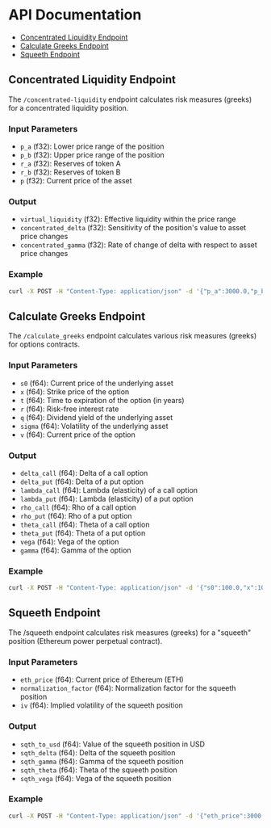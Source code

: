 # API Documentation

- [Concentrated Liquidity Endpoint](#concentrated-liquidity-endpoint)
- [Calculate Greeks Endpoint](#calculate-greeks-endpoint)
- [Squeeth Endpoint](#squeeth-endpoint)

## Concentrated Liquidity Endpoint

The `/concentrated-liquidity` endpoint calculates risk measures (greeks) for a concentrated liquidity position.

### Input Parameters
- `p_a` (f32): Lower price range of the position
- `p_b` (f32): Upper price range of the position
- `r_a` (f32): Reserves of token A
- `r_b` (f32): Reserves of token B
- `p` (f32): Current price of the asset

### Output
- `virtual_liquidity` (f32): Effective liquidity within the price range
- `concentrated_delta` (f32): Sensitivity of the position's value to asset price changes
- `concentrated_gamma` (f32): Rate of change of delta with respect to asset price changes

### Example
```bash
curl -X POST -H "Content-Type: application/json" -d '{"p_a":3000.0,"p_b":3500.0,"r_a":10.0,"r_b":20.0,"p":3200.0}' http://localhost:8080/concentrated-liquidity
```

## Calculate Greeks Endpoint

The `/calculate_greeks` endpoint calculates various risk measures (greeks) for options contracts.

### Input Parameters
- `s0` (f64): Current price of the underlying asset
- `x` (f64): Strike price of the option
- `t` (f64): Time to expiration of the option (in years)
- `r` (f64): Risk-free interest rate
- `q` (f64): Dividend yield of the underlying asset
- `sigma` (f64): Volatility of the underlying asset
- `v` (f64): Current price of the option

### Output
- `delta_call` (f64): Delta of a call option
- `delta_put` (f64): Delta of a put option
- `lambda_call` (f64): Lambda (elasticity) of a call option
- `lambda_put` (f64): Lambda (elasticity) of a put option
- `rho_call` (f64): Rho of a call option
- `rho_put` (f64): Rho of a put option
- `theta_call` (f64): Theta of a call option
- `theta_put` (f64): Theta of a put option
- `vega` (f64): Vega of the option
- `gamma` (f64): Gamma of the option

### Example
```bash
curl -X POST -H "Content-Type: application/json" -d '{"s0":100.0,"x":100.0,"t":1.0,"r":0.05,"q":0.0,"sigma":0.2,"v":10.0}' http://localhost:8080/calculate_greeks
```

## Squeeth Endpoint
The /squeeth endpoint calculates risk measures (greeks) for a "squeeth" position (Ethereum power perpetual contract).

### Input Parameters
- `eth_price` (f64): Current price of Ethereum (ETH)
- `normalization_factor` (f64): Normalization factor for the squeeth position
- `iv` (f64): Implied volatility of the squeeth position

### Output
- `sqth_to_usd` (f64): Value of the squeeth position in USD
- `sqth_delta` (f64): Delta of the squeeth position
- `sqth_gamma` (f64): Gamma of the squeeth position
- `sqth_theta` (f64): Theta of the squeeth position
- `sqth_vega` (f64): Vega of the squeeth position

### Example
```bash
curl -X POST -H "Content-Type: application/json" -d '{"eth_price":3000.0,"normalization_factor":0.5,"iv":0.8}' http://localhost:8080/squeeth
```